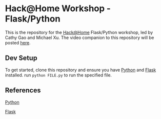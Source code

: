 # Hack@Home Workshop - Flask/Python

This is the repository for the [Hack@Home](http://hackathome.org/) Flask/Python workshop, led by Cathy Gao and Michael Xu. The video companion to this repository will be posted [here](https://www.youtube.com/watch?v=wSYXGki4niI&feature=youtu.be&ab_channel=FSAB).

## Dev Setup

To get started, clone this repository and ensure you have [Python](https://www.python.org/) and [Flask](https://flask.palletsprojects.com/en/1.1.x/) installed. run `python FILE.py` to run the specified file.

## References

[Python](https://www.python.org/)

[Flask](https://flask.palletsprojects.com/en/1.1.x/)

